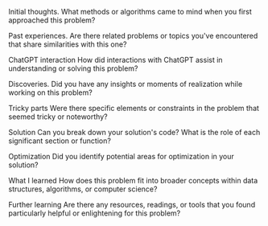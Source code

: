
Initial thoughts.
What methods or algorithms came to mind when you first approached this problem?


Past experiences.
Are there related problems or topics you've encountered that share similarities with this one?

ChatGPT interaction
How did interactions with ChatGPT assist in understanding or solving this problem?

Discoveries.
Did you have any insights or moments of realization while working on this problem?

Tricky parts
Were there specific elements or constraints in the problem that seemed tricky or noteworthy?

Solution
Can you break down your solution's code? What is the role of each significant section or function?

Optimization
Did you identify potential areas for optimization in your solution?

What I learned
How does this problem fit into broader concepts within data structures, algorithms, or computer science?

Further learning
Are there any resources, readings, or tools that you found particularly helpful or enlightening for this problem?